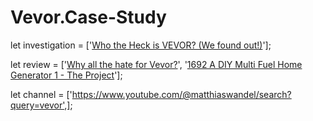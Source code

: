 # Vevor.Case-Study
let investigation = ['[Who the Heck is VEVOR? (We found out!)](https://youtu.be/69OHLIKYJb8)'];

let review = ['[Why all the hate for Vevor?](https://youtu.be/-wEshvhpLWU)', '[1692 A DIY Multi Fuel Home Generator 1 - The Project](https://youtu.be/Q2CZ1YMZ5_0)'];

let channel = ['https://www.youtube.com/@matthiaswandel/search?query=vevor',];
